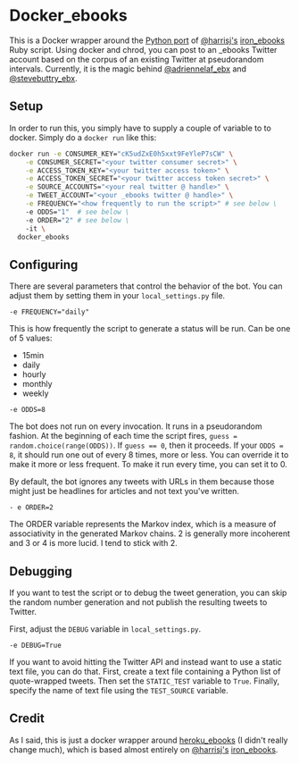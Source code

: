 # Docker_ebooks

This is a Docker wrapper around the [Python port](https://github.com/tommeagher/heroku_ebooks) of [@harrisj's](https://twitter.com/harrisj) [iron_ebooks](https://github.com/harrisj/iron_ebooks/) Ruby script. Using docker and chrod, you can post to an _ebooks Twitter account based on the corpus of an existing Twitter at pseudorandom intervals. Currently, it is the magic behind [@adriennelaf_ebx](http://www.twitter.com/adriennelaf_ebx) and [@stevebuttry_ebx](http://www.twitter.com/stevebuttry_ebx).

## Setup

In order to run this, you simply have to supply a couple of variable to to docker. Simply do a `docker run` like this:

```bash
docker run -e CONSUMER_KEY="cK5udZxE0h5xxt9FeYleP7sCW" \
    -e CONSUMER_SECRET="<your twitter consumer secret>" \
    -e ACCESS_TOKEN_KEY="<your twitter access token>" \
    -e ACCESS_TOKEN_SECRET="<your twitter access token secret>" \
    -e SOURCE_ACCOUNTS="<your real twitter @ handle>" \
    -e TWEET_ACCOUNT="<your _ebooks twitter @ handle>" \
    -e FREQUENCY="<how frequently to run the script>" # see below \
    -e ODDS="1"  # see below \
    -e ORDER="2" # see below \
    -it \
  docker_ebooks
```


## Configuring

There are several parameters that control the behavior of the bot. You can adjust them by setting them in your `local_settings.py` file. 

```
-e FREQUENCY="daily"
```

This is how frequently the script to generate a status will be run. Can be one of 5 values: 
* 15min
* daily
* hourly
* monthly
* weekly

```
-e ODDS=8
```

The bot does not run on every invocation. It runs in a pseudorandom fashion. At the beginning of each time the script fires, `guess = random.choice(range(ODDS))`. If `guess == 0`, then it proceeds. If your `ODDS = 8`, it should run one out of every 8 times, more or less. You can override it to make it more or less frequent. To make it run every time, you can set it to 0.


By default, the bot ignores any tweets with URLs in them because those might just be headlines for articles and not text you've written.

```
- e ORDER=2
```

The ORDER variable represents the Markov index, which is a measure of associativity in the generated Markov chains. 2 is generally more incoherent and 3 or 4 is more lucid. I tend to stick with 2.

## Debugging

If you want to test the script or to debug the tweet generation, you can skip the random number generation and not publish the resulting tweets to Twitter.

First, adjust the `DEBUG` variable in `local_settings.py`.

```
-e DEBUG=True 
```

If you want to avoid hitting the Twitter API and instead want to use a static text file, you can do that. First, create a text file containing a Python list of quote-wrapped tweets. Then set the `STATIC_TEST` variable to `True`. Finally, specify the name of text file using the `TEST_SOURCE` variable.


## Credit
As I said, this is just a docker wrapper around [heroku_ebooks](https://github.com/tommeagher/heroku_ebooks) (I didn't really change much), which is based almost entirely on [@harrisj's](https://twitter.com/harrisj) [iron_ebooks](https://github.com/harrisj/iron_ebooks/). 
